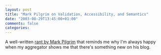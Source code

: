 ```yaml
---
layout: post
title: "Mark Pilgrim on Validation, Accessibility, and Semantics"
date: "2003-08-29T13:45:00+01:00"
comments: false
categories: 
---
```


<p>A  well-written <a href="http://diveintomark.org/archives/2003/08/29/semantics" title="Won't somebody please think of the gerbils? [dive into mark]">rant by Mark Pilgrim</a> that reminds me why I'm always happy when my aggregator shows me that there's something new on his blog.</p>

